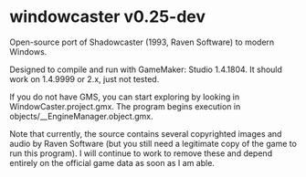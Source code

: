 # windowcaster v0.25-dev
Open-source port of Shadowcaster (1993, Raven Software) to modern Windows.

Designed to compile and run with GameMaker: Studio 1.4.1804. It should work on 1.4.9999 or 2.x, just not tested.

If you do not have GMS, you can start exploring by looking in WindowCaster.project.gmx. The program begins execution in objects/__EngineManager.object.gmx.

Note that currently, the source contains several copyrighted images and audio by Raven Software (but you still need a legitimate copy of the game to run this program). I will continue to work to remove these and depend entirely on the official game data as soon as I am able.